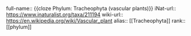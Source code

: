 full-name:: {{cloze Phylum: Tracheophyta (vascular plants)}}
iNat-url:: https://www.inaturalist.org/taxa/211194
wiki-url:: https://en.wikipedia.org/wiki/Vascular_plant
alias:: [[Tracheophyta]]
rank:: [[phylum]]